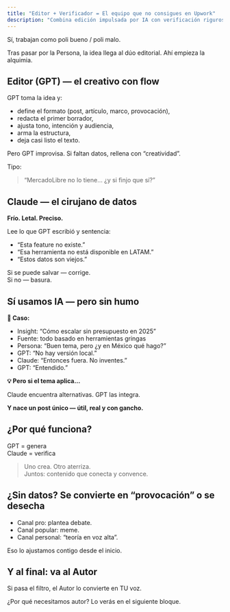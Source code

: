 ```yaml
---
title: "Editor + Verificador = El equipo que no consigues en Upwork"
description: "Combina edición impulsada por IA con verificación rigurosa para crear contenido confiable que conecta con audiencias. GPT genera borradores creativos mientras Claude verifica datos, asegurando que tu contenido sea atractivo y preciso—un poderoso dúo editorial que mantiene integridad eliminando fabricaciones."
---
```



Sí, trabajan como poli bueno / poli malo.

Tras pasar por la Persona, la idea llega al dúo editorial. Ahí empieza la alquimia.

## **Editor (GPT) — el creativo con flow**

GPT toma la idea y:

- define el formato (post, artículo, marco, provocación),
- redacta el primer borrador,
- ajusta tono, intención y audiencia,
- arma la estructura,
- deja casi listo el texto.

Pero GPT improvisa. Si faltan datos, rellena con “creatividad”.

Tipo:

> “MercadoLibre no lo tiene… ¿y si finjo que sí?”

## **Claude — el cirujano de datos**

**Frío. Letal. Preciso.**

Lee lo que GPT escribió y sentencia:

- “Esta feature no existe.”
- “Esa herramienta no está disponible en LATAM.”
- “Estos datos son viejos.”

Si se puede salvar — corrige.  
Si no — basura.

## Sí usamos IA — pero sin humo

**🧠 Caso:**

- Insight: “Cómo escalar sin presupuesto en 2025”
- Fuente: todo basado en herramientas gringas
- Persona: “Buen tema, pero ¿y en México qué hago?”
- GPT: “No hay versión local.”
- Claude: “Entonces fuera. No inventes.”
- GPT: “Entendido.”

**💡 Pero si el tema aplica…**

Claude encuentra alternativas. GPT las integra.

**Y nace un post único — útil, real y con gancho.**

## **¿Por qué funciona?**

GPT = genera  
Claude = verifica

> Uno crea. Otro aterriza.  
> Juntos: contenido que conecta y convence.

## **¿Sin datos? Se convierte en “provocación” o se desecha**

- Canal pro: plantea debate.
- Canal popular: meme.
- Canal personal: “teoría en voz alta”.

Eso lo ajustamos contigo desde el inicio.

## **Y al final: va al Autor**

Si pasa el filtro, el Autor lo convierte en TU voz.

¿Por qué necesitamos autor? Lo verás en el siguiente bloque.